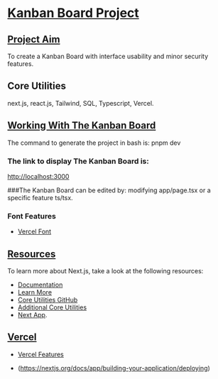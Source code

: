 # **<ins>Kanban Board Project</ins>**

## **<ins>Project Aim</ins>**
To create a Kanban Board with interface usability and minor security features.

## Core Utilities
next.js, react.js, Tailwind, SQL, Typescript, Vercel.

## **<ins>Working With The Kanban Board</ins>**
The command to generate the project in bash is:
pnpm dev

### The link to display The Kanban Board is:
[http://localhost:3000](http://localhost:3000)

###The Kanban Board can be edited by:
modifying app/page.tsx or a specific feature ts/tsx.

### Font Features
- [Vercel Font](https://vercel.com/font)

## **<ins>Resources</ins>**

To learn more about Next.js, take a look at the following resources:

- [Documentation](https://nextjs.org/docs)
- [Learn More](https://nextjs.org/learn)
- [Core Utilities GitHub](https://github.com/vercel/next.js)
- [Additional Core Utilities](https://nextjs.org)
- [Next App](https://nextjs.org/docs/app/api-reference/cli/create-next-app).

## **<ins>Vercel</ins>**

- [Vercel Features](https://vercel.com/new?utm_medium=default-template&filter=next.js&utm_source=create-next-app&utm_campaign=create-next-app-readme)

- (https://nextjs.org/docs/app/building-your-application/deploying)
